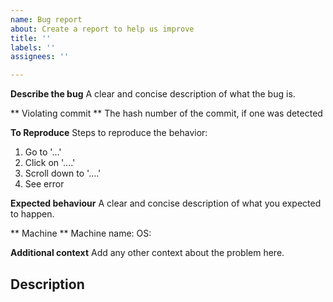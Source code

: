 ```yaml
---
name: Bug report
about: Create a report to help us improve
title: ''
labels: ''
assignees: ''

---
```


**Describe the bug**
A clear and concise description of what the bug is.

** Violating commit **
The hash number of the commit, if one was detected

**To Reproduce**
Steps to reproduce the behavior:
1. Go to '...'
2. Click on '....'
3. Scroll down to '....'
4. See error

**Expected behaviour**
A clear and concise description of what you expected to happen.

** Machine **
Machine name:
OS:

**Additional context**
Add any other context about the problem here.

## Description
<!--- Title/Description will be Subject/Body of commit message.      -->
<!--- Please be concise and limit the subject line to 50 characters, -->
<!--- and wrap the Description at 72 characters.                     -->
<!--- Describe why this is required, what problem it solves.         -->
